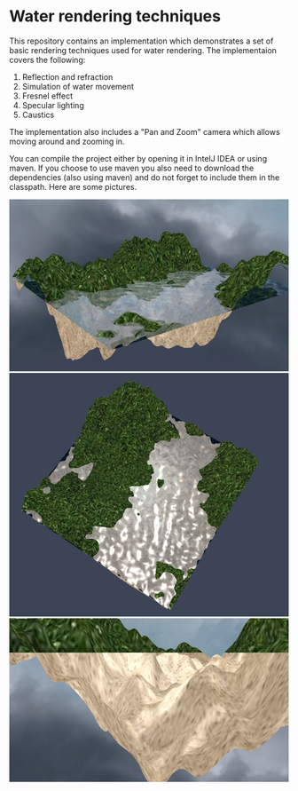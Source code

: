 # Water rendering techniques
This repository contains an implementation which demonstrates a set of basic rendering techniques used for water rendering. 
The implementaion covers the following:
1.	Reflection and refraction
2.	Simulation of water movement
3.	Fresnel effect
4.	Specular lighting
5.	Caustics

The implementation also includes a "Pan and Zoom" camera which allows moving around and zooming in. 

You can compile the project either by opening it in IntelJ IDEA or using maven. 
If you choose to use maven you also need to download the dependencies (also using maven) and do not forget to include them in the classpath.
Here are some pictures.

![Picture 1](/paper/pictures/30improvedFresnel.jpg)
![Picture 2](/paper/pictures/33specularHighlightsEffect.jpg)
![Picture 3](/paper/pictures/35withCaustics.jpg)

